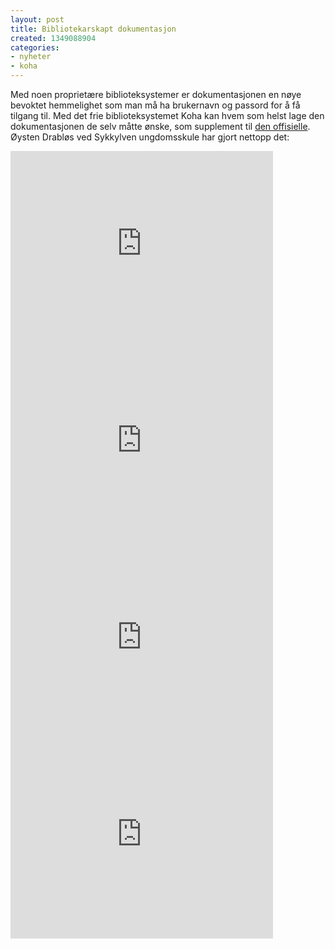 ```yaml
---
layout: post
title: Bibliotekarskapt dokumentasjon
created: 1349088904
categories:
- nyheter
- koha
---
```

<p>Med noen proprietære biblioteksystemer er dokumentasjonen en nøye bevoktet hemmelighet som man må ha brukernavn og passord for å få tilgang til. Med det frie biblioteksystemet Koha kan hvem som helst lage den dokumentasjonen de selv måtte ønske, som supplement til <a href="http://koha-community.org/documentation/">den offisielle</a>. Øysten Drabløs ved Sykkylven ungdomsskule har gjort nettopp det:</p>

<iframe width="420" height="315" src="https://www.youtube-nocookie.com/embed/9pSuuuWcHAk?rel=0" frameborder="0" allowfullscreen></iframe>

<iframe width="420" height="315" src="https://www.youtube-nocookie.com/embed/JWe3HKASkJc?rel=0" frameborder="0" allowfullscreen></iframe>

<iframe width="420" height="315" src="https://www.youtube-nocookie.com/embed/pa4X4jiTLy0?rel=0" frameborder="0" allowfullscreen></iframe>

<iframe width="420" height="315" src="https://www.youtube-nocookie.com/embed/_cHjWrqohdk?rel=0" frameborder="0" allowfullscreen></iframe>
